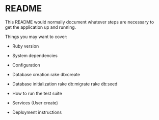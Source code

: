 # README

This README would normally document whatever steps are necessary to get the
application up and running.

Things you may want to cover:

* Ruby version

* System dependencies

* Configuration

* Database creation
rake db:create

* Database initialization
rake db:migrate
rake db:seed

* How to run the test suite

* Services (User create)

* Deployment instructions

